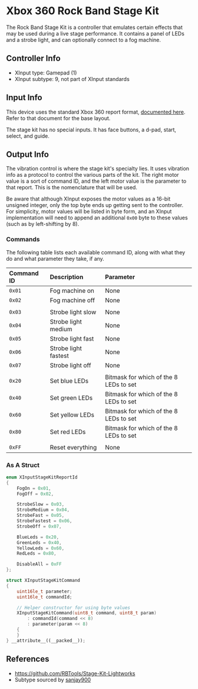 # Xbox 360 Rock Band Stage Kit

The Rock Band Stage Kit is a controller that emulates certain effects that may be used during a live stage performance. It contains a panel of LEDs and a strobe light, and can optionally connect to a fog machine.

## Controller Info

- XInput type: Gamepad (1)
- XInput subtype: 9, not part of XInput standards

## Input Info

This device uses the standard Xbox 360 report format, [documented here](../../Controller%20Communication%20Basics/Xbox%20360.md). Refer to that document for the base layout.

The stage kit has no special inputs. It has face buttons, a d-pad, start, select, and guide.

## Output Info

The vibration control is where the stage kit's specialty lies. It uses vibration info as a protocol to control the various parts of the kit. The right motor value is a sort of command ID, and the left motor value is the parameter to that report. This is the nomenclature that will be used.

Be aware that although XInput exposes the motor values as a 16-bit unsigned integer, only the top byte ends up getting sent to the controller. For simplicity, motor values will be listed in byte form, and an XInput implementation will need to append an additional `0x00` byte to these values (such as by left-shifting by 8).

### Commands

The following table lists each available command ID, along with what they do and what parameter they take, if any.

| Command ID | Description          | Parameter
| :--------- | :----------          | :--------
| `0x01`     | Fog machine on       | None
| `0x02`     | Fog machine off      | None
|            |                      |
| `0x03`     | Strobe light slow    | None
| `0x04`     | Strobe light medium  | None
| `0x05`     | Strobe light fast    | None
| `0x06`     | Strobe light fastest | None
| `0x07`     | Strobe light off     | None
|            |                      |
| `0x20`     | Set blue LEDs        | Bitmask for which of the 8 LEDs to set
| `0x40`     | Set green LEDs       | Bitmask for which of the 8 LEDs to set
| `0x60`     | Set yellow LEDs      | Bitmask for which of the 8 LEDs to set
| `0x80`     | Set red LEDs         | Bitmask for which of the 8 LEDs to set
|            |                      |
| `0xFF`     | Reset everything     | None

### As A Struct

```cpp
enum XInputStageKitReportId
{
    FogOn = 0x01,
    FogOff = 0x02,

    StrobeSlow = 0x03,
    StrobeMedium = 0x04,
    StrobeFast = 0x05,
    StrobeFastest = 0x06,
    StrobeOff = 0x07,

    BlueLeds = 0x20,
    GreenLeds = 0x40,
    YellowLeds = 0x60,
    RedLeds = 0x80,

    DisableAll = 0xFF
};

struct XInputStageKitCommand
{
    uint16le_t parameter;
    uint16le_t commandId;

    // Helper constructor for using byte values
    XInputStageKitCommand(uint8_t command, uint8_t param)
        : commandId(command << 8)
        : parameter(param << 8)
    {
    }
} __attribute__((__packed__));
```

## References

- https://github.com/RBTools/Stage-Kit-Lightworks
- Subtype sourced by [sanjay900](https://github.com/sanjay900)
